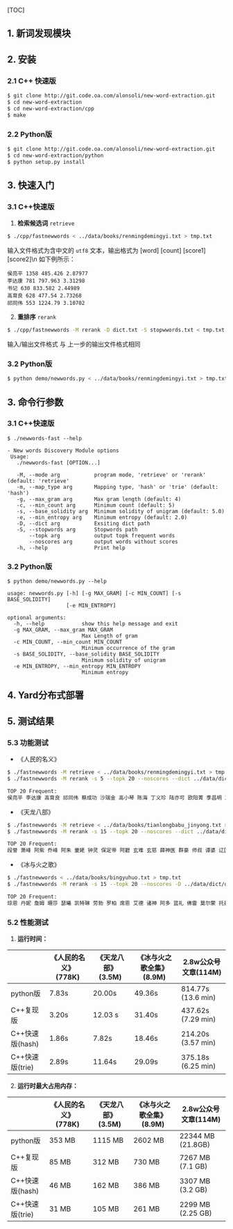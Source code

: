 [TOC]

## 1. 新词发现模块


## 2. 安装

### 2.1 C++ 快速版

```bash
$ git clone http://git.code.oa.com/alonsoli/new-word-extraction.git
$ cd new-word-extraction
$ cd new-word-extraction/cpp
$ make
```

### 2.2 Python版

```bash
$ git clone http://git.code.oa.com/alonsoli/new-word-extraction.git
$ cd new-word-extraction/python
$ python setup.py install
```



## 3. 快速入门

### 3.1 C++快速版

1. **检索候选词** `retrieve`

```bash
$ ./cpp/fastnewwords < ../data/books/renmingdemingyi.txt > tmp.txt
```

输入文件格式为含中文的 `utf8` 文本，输出格式为 [word] [count] [score1] [score2]\n 如下例所示：

```
侯亮平 1358 485.426 2.87977 
李达康 781 797.963 3.31298 
书记 630 833.582 2.44989 
高育良 628 477.54 2.73268 
祁同伟 553 1224.79 3.10702 
```

2. **重排序** `rerank`

```bash
$ ./cpp/fastnewwords -M rerank -D dict.txt -S stopwwords.txt < tmp.txt > tmp.txt
```

输入/输出文件格式 与 上一步的输出文件格式相同

### 3.2 Python版

```bash
$ python demo/newwords.py < ../data/books/renmingdemingyi.txt > tmp.txt
```



## 3. 命令行参数

### 3.1 C++快速版

```
$ ./newwords-fast --help

- New words Discovery Module options
 Usage:
   ./newwords-fast [OPTION...]

   -M, --mode arg           program mode, 'retrieve' or 'rerank' (default: 'retrieve'
   -m, --map_type arg       Mapping type, 'hash' or 'trie' (default: 'hash')
   -g, --max_gram arg       Max gram length (default: 4)
   -c, --min_count arg      Minimum count (default: 5)
   -s, --base_solidity arg  Minimum solidity of unigram (default: 5.0)
   -e, --min_entropy arg    Minimum entropy (default: 2.0)
   -D, --dict arg           Exsiting dict path
   -S, --stopwords arg      Stopwords path
       --topk arg           output topk frequent words
       --noscores arg       output words without scores
   -h, --help               Print help
```



### 3.2 Python版

```
$ python demo/newwords.py --help

usage: newwords.py [-h] [-g MAX_GRAM] [-c MIN_COUNT] [-s BASE_SOLIDITY]
                   [-e MIN_ENTROPY]

optional arguments:
  -h, --help            show this help message and exit
  -g MAX_GRAM, --max_gram MAX_GRAM
                        Max Length of gram
  -c MIN_COUNT, --min_count MIN_COUNT
                        Minimum occurrence of the gram
  -s BASE_SOLIDITY, --base_solidity BASE_SOLIDITY
                        Minimum solidity of unigram
  -e MIN_ENTROPY, --min_entropy MIN_ENTROPY
                        Minimum entropy
```




## 4. Yard分布式部署

## 5. 测试结果

### 5.3 功能测试

* 《人民的名义》

```bash
$ ./fastnewwords -M retrieve < ../data/books/renmingdemingyi.txt > tmp.txt
$ ./fastnewwords -M rerank -s 5 --topk 20 --noscores --dict ../data/dict/dict.txt --stopwords ../data/dict/stopwords.txt < tmp.txt > tmp2.txt

TOP 20 Frequent: 
侯亮平 李达康 高育良 祁同伟 蔡成功 沙瑞金 高小琴 陈海 丁义珍 陆亦可 欧阳菁 季昌明 京州 也不 陈岩石 刘新建 郑西坡 赵瑞龙 赵东来 大风厂
```

* 《天龙八部》

```bash
$ ./fastnewwords -M retrieve < ../data/books/tianlongbabu_jinyong.txt > tmp.txt
$ ./fastnewwords -M rerank -s 15 --topk 20 --noscores --dict ../data/dict/dict.txt  --stopwords ../data/dict/stopwords.txt < tmp.txt > tmp2.txt

TOP 20 Frequent: 
段誉 萧峰 阿紫 乔峰 阿朱 童姥 钟灵 保定帝 阿碧 玄难 玄慈 薛神医 群豪 师叔 谭婆 辽国 吓得 青袍客 谭公 师伯
```

* 《冰与火之歌》

```bash
$ ./fastnewwords < ../data/books/bingyuhuo.txt > tmp.txt
$ ./fastnewwords -M rerank -s 15 --topk 20 --noscores -D ../data/dict/dict.txt --stopwords ../data/dict/stopwords.txt < tmp.txt > tmp2.txt

TOP 20 Frequent: 
琼恩 丹妮 詹姆 珊莎 瑟曦 凯特琳 劳勃 罗柏 席恩 艾德 诸神 阿多 蓝礼 佛雷 莫尔蒙 托曼 冰原狼 伊蒙 莱莎 弥林 
```



### 5.2 性能测试

1. **运行时间：**

|                 | 《人民的名义》(778K) | 《天龙八部》(3.5M) | 《冰与火之歌全集》(8.9M) | 2.8w公众号文章(114M) |
| --------------- | -------------------- | ------------------ | ------------------------ | -------------------- |
| python版        | 7.83s                | 20.00s             | 49.36s                   | 814.77s (13.6 min)   |
| C++复现版       | 3.20s                | 12.03 s            | 31.40s                   | 437.62s (7.29 min)   |
| C++快速版(hash) | 1.86s                | 7.82s              | 18.46s                   | 214.20s (3.57 min)   |
| C++快速版(trie) | 2.89s                | 11.64s             | 29.09s                   | 375.18s  (6.25 min)  |

2. **运行时最大占用内存：**

|                 | 《人民的名义》(778K) | 《天龙八部》(3.5M) | 《冰与火之歌全集》(8.9M) | 2.8w公众号文章(114M) |
| --------------- | -------------------- | ------------------ | ------------------------ | -------------------- |
| python版        | 353 MB               | 1115 MB            | 2602 MB                  | 22344 MB (21.8GB)    |
| C++复现版       | 85 MB                | 312 MB             | 730 MB                   | 7267 MB (7.1 GB)     |
| C++快速版(hash) | 46 MB                | 162 MB             | 386 MB                   | 3307 MB (3.2 GB)     |
| C++快速版(trie) | 31 MB                | 105 MB             | 261 MB                   | 2299 MB (2.25 GB)    |

